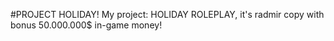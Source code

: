 #PROJECT HOLIDAY!
My project: HOLIDAY ROLEPLAY, it's radmir copy with bonus 50.000.000$ in-game money!
